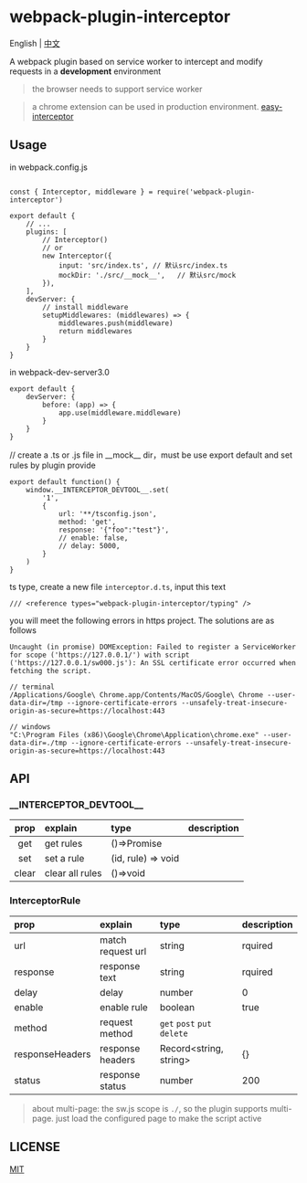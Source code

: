 # webpack-plugin-interceptor

English | [中文](./readme-zh.md)

A webpack plugin based on service worker to intercept and modify requests in a **development** environment

> the browser needs to support service worker

> a chrome extension can be used in production environment. [easy-interceptor](https://github.com/hans000/easy-interceptor)

## Usage

in webpack.config.js
```

const { Interceptor, middleware } = require('webpack-plugin-interceptor')

export default {
    // ...
    plugins: [
        // Interceptor()
        // or
        new Interceptor({
            input: 'src/index.ts', // 默认src/index.ts
            mockDir: './src/__mock__',   // 默认src/mock
        }),
    ],
    devServer: {
        // install middleware
        setupMiddlewares: (middlewares) => {
            middlewares.push(middleware)
            return middlewares
        }
    }
}
```

in webpack-dev-server3.0
```
export default {
    devServer: {
        before: (app) => {
            app.use(middleware.middleware)
        }
    }
}
```

// create a .ts or .js file in \_\_mock\_\_ dir，must be use export default and set rules by plugin provide
```
export default function() {
    window.__INTERCEPTOR_DEVTOOL__.set(
        '1',
        {
            url: '**/tsconfig.json',
            method: 'get',
            response: '{"foo":"test"}',
            // enable: false,
            // delay: 5000,
        }
    )
}

```

ts type, create a new file `interceptor.d.ts`, input this text

```
/// <reference types="webpack-plugin-interceptor/typing" />
```


you will meet the following errors in https project. The solutions are as follows
```
Uncaught (in promise) DOMException: Failed to register a ServiceWorker for scope ('https://127.0.0.1/') with script ('https://127.0.0.1/sw000.js'): An SSL certificate error occurred when fetching the script.

// terminal
/Applications/Google\ Chrome.app/Contents/MacOS/Google\ Chrome --user-data-dir=/tmp --ignore-certificate-errors --unsafely-treat-insecure-origin-as-secure=https://localhost:443

// windows
"C:\Program Files (x86)\Google\Chrome\Application\chrome.exe" --user-data-dir=./tmp --ignore-certificate-errors --unsafely-treat-insecure-origin-as-secure=https://localhost:443
```

## API

### \_\_INTERCEPTOR_DEVTOOL\_\_

|prop|explain|type|description|
|:--:|:---|:---|:---|
|get|get rules|()=>Promise|
|set|set a rule|(id, rule) => void|
|clear|clear all rules|()=>void|

### InterceptorRule
|prop|explain|type|description|
|:--|:---|:---|:---|
|url|match request url|string|rquired
|response|response text|string|rquired
|delay|delay|number|0
|enable|enable rule|boolean|true
|method|request method|`get` `post` `put` `delete`|
|responseHeaders|response headers|Record<string, string>|{}
|status|response status|number|200


> about multi-page: the sw.js scope is `./`, so the plugin supports multi-page. just load the configured page to make the script active

## LICENSE
[MIT](./LICENSE)